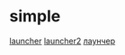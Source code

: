 # simple
[launcher](https://github.com/aastankeev/simple/blob/main/raw/launcher.js)
[launcher2](https://github.com/aastankeev/simple/blob/main/raw/main/launcher.js)
[лаунчер](https://raw.githubusercontent.com/aastankeev/simple/main/raw/launcher.js)
